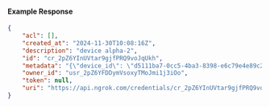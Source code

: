<!-- Code generated for API Clients. DO NOT EDIT. -->

#### Example Response

```json
{
	"acl": [],
	"created_at": "2024-11-30T10:08:16Z",
	"description": "device alpha-2",
	"id": "cr_2pZ6YInUVtar9gjfPRQ9voJqUkh",
	"metadata": "{\"device_id\": \"d5111ba7-0cc5-4ba3-8398-e6c79e4e89c2\"}",
	"owner_id": "usr_2pZ6YFDDymVsoxyTMoJmi1j3iOo",
	"token": null,
	"uri": "https://api.ngrok.com/credentials/cr_2pZ6YInUVtar9gjfPRQ9voJqUkh"
}
```
